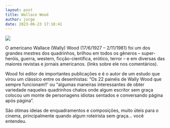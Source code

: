```yaml
---
layout: post
title: Wallace Wood
author: jorge
date: 2023-06-23 17:18:41
---
```

![](/uploads/captura-de-tela-2023-06-19-às-19.40.06.png)

O americano Wallace (Wally) Wood (17/6/1927 – 2/11/1981) foi um dos grandes mestres dos quadrinhos, brilhou em todos os gêneros – super-heróis, guerra, western, ficção-científica, erótico, terror – e em diversas das maiores revistas e jornais americanos. (links sobre ele nos comentários).

Wood foi editor de importantes publicações e é o autor de um estudo que virou um clássico entre os desenhistas: “Os 22 painéis de Wally Wood que sempre funcionam!!' ou “algumas [](<>)maneiras interessantes de obter variedade naqueles quadrinhos chatos onde algum escritor sem graça colocou um monte de personagens idiotas sentados e conversando página após página”.

São ótimas ideias de enquadramentos e composições, muito úteis para o cinema, principalmente quando algum roteirista sem graça... você entendeu.